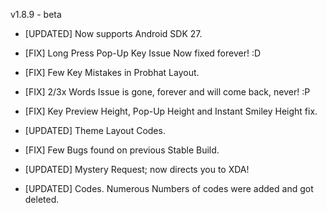 v1.8.9 - beta 

- [UPDATED] Now supports Android SDK 27.

- [FIX] Long Press Pop-Up Key Issue Now fixed forever! :D  

- [FIX] Few Key Mistakes in Probhat Layout.

- [FIX] 2/3x Words Issue is gone, forever and will come back, never! :P

- [FIX] Key Preview Height, Pop-Up Height and Instant Smiley Height fix.

- [UPDATED] Theme Layout Codes. 

- [FIX] Few Bugs found on previous Stable Build.

- [UPDATED] Mystery Request; now directs you to XDA! 

- [UPDATED] Codes. Numerous Numbers of codes were added and got deleted.